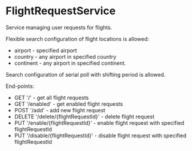 # FlightRequestService

Service managing user requests for flights.

Flexible search configuration of flight locations is allowed:
- airport - specified airport
- country - any airport in specified country
- continent - any airport in specified continent.

Search configuration of serial poll with shifting period is allowed.

End-points:
- GET '/' - get all flight requests
- GET '/enabled' - get enabled flight requests
- POST '/add' - add new flight request
- DELETE '/delete/{flightRequestId}' - delete flight request
- PUT '/enable/{flightRequestId}' - enable flight request with specified flightRequestId
- PUT '/disable/{flightRequestId}' - disable flight request with specified flightRequestId
